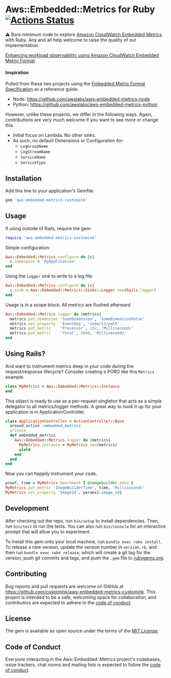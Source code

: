# Aws::Embedded::Metrics for Ruby [![Actions Status](https://github.com/customink/aws-embedded-metrics-customink/workflows/CI/badge.svg)](https://github.com/customink/aws-embedded-metrics-customink/actions)

⚠️ Bare minimum code to explore [Amazon CloudWatch Embedded Metrics](https://docs.aws.amazon.com/AmazonCloudWatch/latest/monitoring/CloudWatch_Embedded_Metric_Format.html) with Ruby. Any and all help welcome to raise the quality of our implementation.

[Enhancing workload observability using Amazon CloudWatch Embedded Metric Format](https://awsfeed.com/whats-new/management-tools/enhancing-workload-observability-using-amazon-cloudwatch-embedded-metric-format)

#### Inspiration

Pulled from these two projects using the [Embedded Metric Format Specification](https://docs.aws.amazon.com/AmazonCloudWatch/latest/monitoring/CloudWatch_Embedded_Metric_Format_Manual.html) as a reference guide.

* Node: https://github.com/awslabs/aws-embedded-metrics-node
* Python: https://github.com/awslabs/aws-embedded-metrics-python

However, unlike these projects, we differ in the following ways. Again, contributions are very much welcome if you want to see more or change this.

* Initial focus on Lambda. No other sinks.
* As such, no default Dimensions or Configuraiton for:
  - `LogGroupName`
  - `LogStreamName`
  - `ServiceName`
  - `ServiceType`

## Installation

Add this line to your application's Gemfile:

```ruby
gem 'aws-embedded-metrics-customink'
```
## Usage

If using outside of Rails, require the gem:
```ruby
require 'aws-embedded-metrics-customink'
```

Simple configuration:

```ruby
Aws::Embedded::Metrics.configure do |c|
  c.namespace = 'MyApplication'
end
```

Using the `Logger` sink to write to a log file:

```ruby
Aws::Embedded::Metrics.configure do |c|
  c.sink = Aws::Embedded::Metrics::Sinks::Logger.new(Rails.logger)
end
```

Usage is in a scope block. All metrics are flushed afterward

```ruby
Aws::Embedded::Metrics.logger do |metrics|
  metrics.put_dimension 'SomeDimension', 'SomeDimensionValue'
  metrics.set_property  'EventKey', 'some/s3/path'
  metrics.put_metric    'Processor', 232, 'Milliseconds'
  metrics.put_metric    'Total', 4008, 'Milliseconds'
end
```

## Using Rails?

And want to instrument metrics deep in your code during the request/response lifecycle? Consider creating a PORO like this `Metrics` example.

```ruby
class MyMetrics < Aws::Embedded::Metrics::Instance
end
```

This object is ready to use as a per-request singleton that acts as a simple delegator to all metrics/logger methods. A great way to hook it up for your application is in ApplicationController.

```ruby
class ApplicationController < ActionController::Base
  around_action :embedded_metrics
  private
  def embedded_metrics
    Aws::Embedded::Metrics.logger do |metrics|
      MyMetrics.instance = MyMetrics.new(metrics)
      yield
    end
  end
end
```

Now you can happily instrument your code.

```ruby
proof, time = MyMetrics.benchmark { @imagebuilder.data }
MyMetrics.put_metric 'ImageBuilderTime', time, 'Milliseconds'
MyMetrics.set_property 'ImageId', params[:image_id]
```

## Development

After checking out the repo, run `bin/setup` to install dependencies. Then, run `bin/test` to run the tests. You can also run `bin/console` for an interactive prompt that will allow you to experiment.

To install this gem onto your local machine, run `bundle exec rake install`. To release a new version, update the version number in `version.rb`, and then run `bundle exec rake release`, which will create a git tag for the version, push git commits and tags, and push the `.gem` file to [rubygems.org](https://rubygems.org).

## Contributing

Bug reports and pull requests are welcome on GitHub at https://github.com/customink/aws-embedded-metrics-customink. This project is intended to be a safe, welcoming space for collaboration, and contributors are expected to adhere to the [code of conduct](https://github.com/customink/aws-embedded-metrics-customink/blob/master/CODE_OF_CONDUCT.md).

## License

The gem is available as open source under the terms of the [MIT License](https://opensource.org/licenses/MIT).

## Code of Conduct

Everyone interacting in the Aws::Embedded::Metrics project's codebases, issue trackers, chat rooms and mailing lists is expected to follow the [code of conduct](https://github.com/customink/aws-embedded-metrics-customink/blob/master/CODE_OF_CONDUCT.md).
